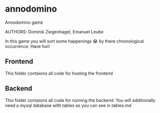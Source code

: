 # annodomino
Annodomino game

AUTHORS: Dominik Ziegenhagel, Emanuel Leube

In this game you will sort some happenings 😂 by there chronological occurrence. Have fun!


## Frontend
This folder contaions all code for hosting the frontend

## Backend
This folder contaions all code for running the backend. You will additionally need a mysql database with tables as you can see in tables.md
